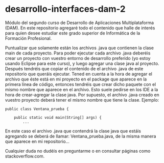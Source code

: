 # desarrollo-interfaces-dam-2
Módulo del segundo curso de Desarrollo de Aplicaciones Multiplataforma (DAM). En este repositorio agregaré todo el contenido que halle de interés para quien desee estudiar este grado superior de Informática de la Formación Profesional.

Puntualizar que solamente están los archivos .java que contienen la clase main de cada proyecto. Para poder ejecutar cada archivo .java deberéis crear un proyecto con vuestro entorno de desarrollo preferido (yo estoy usando Eclipse para este curso), y luego agregar una clase java al proyecto. Después tendréis que copiar el contenido de el archivo .java de este repositorio que queráis ejecutar. Tened en cuenta a la hora de agregar el archivo que éste está en mi proyecto en el package que aparece en la primera línea de código, entonces tendréis que crear dicho paquete con el mismo nombre que aparece en el archivo. Esto suele pedirse en los IDE a la hora de crear-agregar la clase java. Por supuesto, el archivo .java creado en vuestro proyecto deberá tener el mismo nombre que tiene la clase. Ejemplo:

```
public class Ventana_prueba {

	public static void main(String[] args) {
		...
```
En este caso el archivo .java que contendrá la clase java que estáis agregando se deberá de llamar:
Ventana_prueba.java, de la misma manera que aparece en mi repositorio...

Cualquier duda no dudéis en preguntarme o en consultar páginas como stackoverflow.com.



